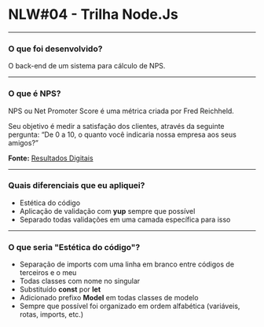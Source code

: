 # NLW#04 - Trilha Node.Js

---

### O que foi desenvolvido?

O back-end de um sistema para cálculo de NPS.

---

### O que é NPS?

NPS ou Net Promoter Score é uma métrica criada por Fred Reichheld.

Seu objetivo é medir a satisfação dos clientes, através da seguinte pergunta: “De 0 a 10, o quanto você indicaria nossa empresa aos seus amigos?”

**Fonte:** [Resultados Digitais](https://resultadosdigitais.com.br/blog/o-que-e-nps/)

---

### Quais diferenciais que eu apliquei?

- Estética do código
- Aplicação de validação com **yup** sempre que possível
- Separado todas validações em uma camada específica para isso

---

### O que seria "Estética do código"?

- Separação de imports com uma linha em branco entre códigos de terceiros e o meu
- Todas classes com nome no singular
- Substituído **const** por **let**
- Adicionado prefixo **Model** em todas classes de modelo
- Sempre que possível foi organizado em ordem alfabética (variáveis, rotas, imports, etc.)
